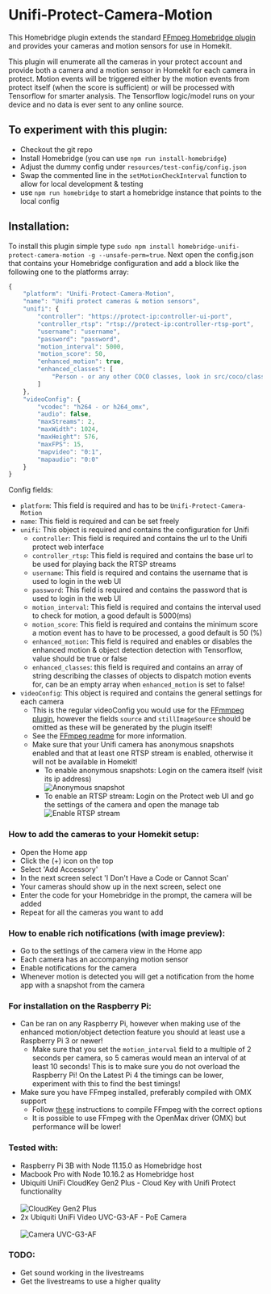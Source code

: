 # Unifi-Protect-Camera-Motion

This Homebridge plugin extends the standard [FFmpeg Homebridge plugin](https://github.com/KhaosT/homebridge-camera-ffmpeg#readme) and provides your cameras and motion sensors for use in Homekit.

This plugin will enumerate all the cameras in your protect account and provide both a camera and a motion sensor in Homekit for each camera in protect.
Motion events will be triggered either by the motion events from protect itself (when the score is sufficient) or will be processed with Tensorflow for smarter analysis.
The Tensorflow logic/model runs on your device and no data is ever sent to any online source.

## To experiment with this plugin:
- Checkout the git repo
- Install Homebridge (you can use `npm run install-homebridge`)
- Adjust the dummy config under `resources/test-config/config.json`
- Swap the commented line in the `setMotionCheckInterval` function to allow for local development & testing
- use `npm run homebridge` to start a homebridge instance that points to the local config

## Installation:
To install this plugin simple type `sudo npm install homebridge-unifi-protect-camera-motion -g --unsafe-perm=true`.
Next open the config.json that contains your Homebridge configuration and add a block like the following one to the platforms array:

```javascript
{
    "platform": "Unifi-Protect-Camera-Motion",
    "name": "Unifi protect cameras & motion sensors",
    "unifi": {
        "controller": "https://protect-ip:controller-ui-port",
        "controller_rtsp": "rtsp://protect-ip:controller-rtsp-port",
        "username": "username",
        "password": "password",
        "motion_interval": 5000,
        "motion_score": 50,
        "enhanced_motion": true,
        "enhanced_classes": [
            "Person - or any other COCO classes, look in src/coco/classes.ts"
        ]
    },
    "videoConfig": {
        "vcodec": "h264 - or h264_omx",
        "audio": false,
        "maxStreams": 2,
        "maxWidth": 1024,
        "maxHeight": 576,
        "maxFPS": 15,
        "mapvideo": "0:1",
        "mapaudio": "0:0"
    }
}
```
Config fields:

- `platform`: This field is required and has to be `Unifi-Protect-Camera-Motion`
- `name`: This field is required and can be set freely
- `unifi`: This object is required and contains the configuration for Unifi
    - `controller`: This field is required and contains the url to the Unifi protect web interface
    - `controller_rtsp`: This field is required and contains the base url to be used for playing back the RTSP streams
    - `username`: This field is required and contains the username that is used to login in the web UI
    - `password`: This field is required and contains the password that is used to login in the web UI
    - `motion_interval`: This field is required and contains the interval used to check for motion, a good default is 5000(ms)
    - `motion_score`: This field is required and contains the minimum score a motion event has to have to be processed, a good default is 50 (%)
    - `enhanced_motion`: This field is required and enables or disables the enhanced motion & object detection detection with Tensorflow, value should be true or false
    - `enhanced_classes`: this field is required and contains an array of string describing the classes of objects to dispatch motion events for, can be an empty array when `enhanced_motion` is set to false! 
- `videoConfig`: This object is required and contains the general settings for each camera
    - This is the regular videoConfig you would use for the [FFmmpeg plugin](https://github.com/KhaosT/homebridge-camera-ffmpeg#readme), however the fields `source` and `stillImageSource` should be omitted as these will be generated by the plugin itself!
    - See the [FFmpeg readme](homebridge-camera-ffmpeg.md) for more information.
    - Make sure that your Unifi camera has anonymous snapshots enabled and that at least one RTSP stream is enabled, otherwise it will not be available in Homekit!
        - To enable anonymous snapshots: Login on the camera itself (visit its ip address) <br/>
          ![Anonymous snapshot](resources/images/anonymous_snapshot.jpg?raw=true "CloudKey Gen2 Plus")
        - To enable an RTSP stream: Login on the Protect web UI and go the settings of the camera and open the manage tab<br/> 
          ![Enable RTSP stream](resources/images/enable_rtsp.jpg?raw=true "CloudKey Gen2 Plus")

### How to add the cameras to your Homekit setup:

- Open the Home app
- Click the (+) icon on the top
- Select 'Add Accessory'
- In the next screen select 'I Don't Have a Code or Cannot Scan'
- Your cameras should show up in the next screen, select one
- Enter the code for your Homebridge in the prompt, the camera will be added
- Repeat for all the cameras you want to add

### How to enable rich notifications (with image preview):

- Go to the settings of the camera view in the Home app
- Each camera has an accompanying motion sensor 
- Enable notifications for the camera
- Whenever motion is detected you will get a notification from the home app with a snapshot from the camera


### For installation on the Raspberry Pi:

- Can be ran on any Raspberry Pi, however when making use of the enhanced motion/object detection feature you should at least use a Raspberry Pi 3 or newer!
    - Make sure that you set the `motion_interval` field to a multiple of 2 seconds per camera, so 5 cameras would mean an interval of at least 10 seconds!
      This is to make sure you do not overload the Raspberry Pi! On the Latest Pi 4 the timings can be lower, experiment with this to find the best timings!
- Make sure you have FFmpeg installed, preferably compiled with OMX support
    - Follow [these](https://github.com/legotheboss/YouTube-files/wiki/(RPi)-Compile-FFmpeg-with-the-OpenMAX-H.264-GPU-acceleration) instructions to compile FFmpeg with the correct options
    - It is possible to use FFmpeg with the OpenMax driver (OMX) but performance will be lower!

### Tested with:

- Raspberry Pi 3B with Node 11.15.0 as Homebridge host
- Macbook Pro with Node 10.16.2 as Homebridge host
- Ubiquiti UniFi CloudKey Gen2 Plus - Cloud Key with Unifi Protect functionality
  <br/><br/>![CloudKey Gen2 Plus](resources/images/cloudkey-gen2plus.jpg?raw=true "CloudKey Gen2 Plus")
- 2x Ubiquiti UniFi Video UVC-G3-AF - PoE Camera
  <br/><br/>![Camera UVC-G3-AF](resources/images/camera.jpeg?raw=true "Camera UVC-G3-AF")

### TODO:

- Get sound working in the livestreams
- Get the livestreams to use a higher quality
